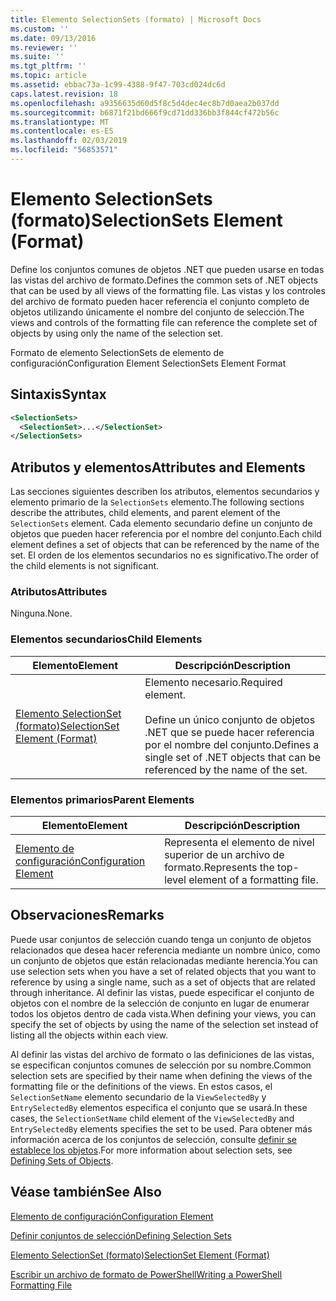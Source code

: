 ```yaml
---
title: Elemento SelectionSets (formato) | Microsoft Docs
ms.custom: ''
ms.date: 09/13/2016
ms.reviewer: ''
ms.suite: ''
ms.tgt_pltfrm: ''
ms.topic: article
ms.assetid: ebbac73a-1c99-4388-9f47-703cd024dc6d
caps.latest.revision: 18
ms.openlocfilehash: a9356635d60d5f8c5d4dec4ec8b7d0aea2b037dd
ms.sourcegitcommit: b6871f21bd666f9cd71dd336bb3f844cf472b56c
ms.translationtype: MT
ms.contentlocale: es-ES
ms.lasthandoff: 02/03/2019
ms.locfileid: "56853571"
---
```

# <a name="selectionsets-element-format"></a><span data-ttu-id="6aed5-102">Elemento SelectionSets (formato)</span><span class="sxs-lookup"><span data-stu-id="6aed5-102">SelectionSets Element (Format)</span></span>

<span data-ttu-id="6aed5-103">Define los conjuntos comunes de objetos .NET que pueden usarse en todas las vistas del archivo de formato.</span><span class="sxs-lookup"><span data-stu-id="6aed5-103">Defines the common sets of .NET objects that can be used by all views of the formatting file.</span></span> <span data-ttu-id="6aed5-104">Las vistas y los controles del archivo de formato pueden hacer referencia el conjunto completo de objetos utilizando únicamente el nombre del conjunto de selección.</span><span class="sxs-lookup"><span data-stu-id="6aed5-104">The views and controls of the formatting file can reference the complete set of objects by using only the name of the selection set.</span></span>

<span data-ttu-id="6aed5-105">Formato de elemento SelectionSets de elemento de configuración</span><span class="sxs-lookup"><span data-stu-id="6aed5-105">Configuration Element SelectionSets Element Format</span></span>

## <a name="syntax"></a><span data-ttu-id="6aed5-106">Sintaxis</span><span class="sxs-lookup"><span data-stu-id="6aed5-106">Syntax</span></span>

```xml
<SelectionSets>
  <SelectionSet>...</SelectionSet>
</SelectionSets>
```

## <a name="attributes-and-elements"></a><span data-ttu-id="6aed5-107">Atributos y elementos</span><span class="sxs-lookup"><span data-stu-id="6aed5-107">Attributes and Elements</span></span>

<span data-ttu-id="6aed5-108">Las secciones siguientes describen los atributos, elementos secundarios y elemento primario de la `SelectionSets` elemento.</span><span class="sxs-lookup"><span data-stu-id="6aed5-108">The following sections describe the attributes, child elements, and parent element of the `SelectionSets` element.</span></span> <span data-ttu-id="6aed5-109">Cada elemento secundario define un conjunto de objetos que pueden hacer referencia por el nombre del conjunto.</span><span class="sxs-lookup"><span data-stu-id="6aed5-109">Each child element defines a set of objects that can be referenced by the name of the set.</span></span> <span data-ttu-id="6aed5-110">El orden de los elementos secundarios no es significativo.</span><span class="sxs-lookup"><span data-stu-id="6aed5-110">The order of the child elements is not significant.</span></span>

### <a name="attributes"></a><span data-ttu-id="6aed5-111">Atributos</span><span class="sxs-lookup"><span data-stu-id="6aed5-111">Attributes</span></span>

<span data-ttu-id="6aed5-112">Ninguna.</span><span class="sxs-lookup"><span data-stu-id="6aed5-112">None.</span></span>

### <a name="child-elements"></a><span data-ttu-id="6aed5-113">Elementos secundarios</span><span class="sxs-lookup"><span data-stu-id="6aed5-113">Child Elements</span></span>

|<span data-ttu-id="6aed5-114">Elemento</span><span class="sxs-lookup"><span data-stu-id="6aed5-114">Element</span></span>|<span data-ttu-id="6aed5-115">Descripción</span><span class="sxs-lookup"><span data-stu-id="6aed5-115">Description</span></span>|
|-------------|-----------------|
|[<span data-ttu-id="6aed5-116">Elemento SelectionSet (formato)</span><span class="sxs-lookup"><span data-stu-id="6aed5-116">SelectionSet Element (Format)</span></span>](./selectionset-element-format.md)|<span data-ttu-id="6aed5-117">Elemento necesario.</span><span class="sxs-lookup"><span data-stu-id="6aed5-117">Required element.</span></span><br /><br /> <span data-ttu-id="6aed5-118">Define un único conjunto de objetos .NET que se puede hacer referencia por el nombre del conjunto.</span><span class="sxs-lookup"><span data-stu-id="6aed5-118">Defines a single set of .NET objects that can be referenced by the name of the set.</span></span>|

### <a name="parent-elements"></a><span data-ttu-id="6aed5-119">Elementos primarios</span><span class="sxs-lookup"><span data-stu-id="6aed5-119">Parent Elements</span></span>

|<span data-ttu-id="6aed5-120">Elemento</span><span class="sxs-lookup"><span data-stu-id="6aed5-120">Element</span></span>|<span data-ttu-id="6aed5-121">Descripción</span><span class="sxs-lookup"><span data-stu-id="6aed5-121">Description</span></span>|
|-------------|-----------------|
|[<span data-ttu-id="6aed5-122">Elemento de configuración</span><span class="sxs-lookup"><span data-stu-id="6aed5-122">Configuration Element</span></span>](./configuration-element-format.md)|<span data-ttu-id="6aed5-123">Representa el elemento de nivel superior de un archivo de formato.</span><span class="sxs-lookup"><span data-stu-id="6aed5-123">Represents the top-level element of a formatting file.</span></span>|

## <a name="remarks"></a><span data-ttu-id="6aed5-124">Observaciones</span><span class="sxs-lookup"><span data-stu-id="6aed5-124">Remarks</span></span>

<span data-ttu-id="6aed5-125">Puede usar conjuntos de selección cuando tenga un conjunto de objetos relacionados que desea hacer referencia mediante un nombre único, como un conjunto de objetos que están relacionadas mediante herencia.</span><span class="sxs-lookup"><span data-stu-id="6aed5-125">You can use selection sets when you have a set of related objects that you want to reference by using a single name, such as a set of objects that are related through inheritance.</span></span> <span data-ttu-id="6aed5-126">Al definir las vistas, puede especificar el conjunto de objetos con el nombre de la selección de conjunto en lugar de enumerar todos los objetos dentro de cada vista.</span><span class="sxs-lookup"><span data-stu-id="6aed5-126">When defining your views, you can specify the set of objects by using the name of the selection set instead of listing all the objects within each view.</span></span>

<span data-ttu-id="6aed5-127">Al definir las vistas del archivo de formato o las definiciones de las vistas, se especifican conjuntos comunes de selección por su nombre.</span><span class="sxs-lookup"><span data-stu-id="6aed5-127">Common selection sets are specified by their name when defining the views of the formatting file or the definitions of the views.</span></span> <span data-ttu-id="6aed5-128">En estos casos, el `SelectionSetName` elemento secundario de la `ViewSelectedBy` y `EntrySelectedBy` elementos especifica el conjunto que se usará.</span><span class="sxs-lookup"><span data-stu-id="6aed5-128">In these cases, the `SelectionSetName` child element of the `ViewSelectedBy` and `EntrySelectedBy` elements specifies the set to be used.</span></span> <span data-ttu-id="6aed5-129">Para obtener más información acerca de los conjuntos de selección, consulte [definir se establece los objetos](./defining-selection-sets.md).</span><span class="sxs-lookup"><span data-stu-id="6aed5-129">For more information about selection sets, see [Defining Sets of Objects](./defining-selection-sets.md).</span></span>

## <a name="see-also"></a><span data-ttu-id="6aed5-130">Véase también</span><span class="sxs-lookup"><span data-stu-id="6aed5-130">See Also</span></span>

[<span data-ttu-id="6aed5-131">Elemento de configuración</span><span class="sxs-lookup"><span data-stu-id="6aed5-131">Configuration Element</span></span>](./configuration-element-format.md)

[<span data-ttu-id="6aed5-132">Definir conjuntos de selección</span><span class="sxs-lookup"><span data-stu-id="6aed5-132">Defining Selection Sets</span></span>](./defining-selection-sets.md)

[<span data-ttu-id="6aed5-133">Elemento SelectionSet (formato)</span><span class="sxs-lookup"><span data-stu-id="6aed5-133">SelectionSet Element (Format)</span></span>](./selectionset-element-format.md)

[<span data-ttu-id="6aed5-134">Escribir un archivo de formato de PowerShell</span><span class="sxs-lookup"><span data-stu-id="6aed5-134">Writing a PowerShell Formatting File</span></span>](./writing-a-powershell-formatting-file.md)
